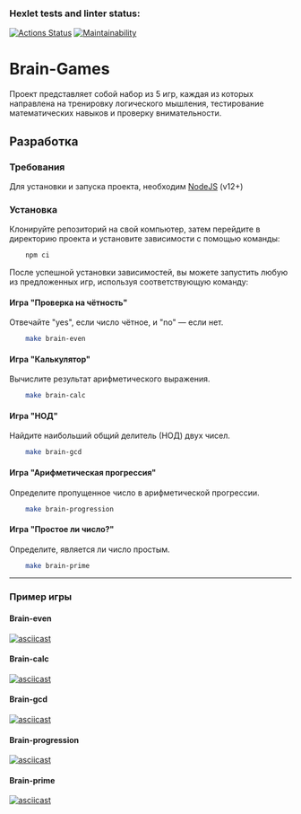 ### Hexlet tests and linter status:
[![Actions Status](https://github.com/AnyaZharikova/frontend-project-44/actions/workflows/hexlet-check.yml/badge.svg)](https://github.com/AnyaZharikova/frontend-project-44/actions)
[![Maintainability](https://api.codeclimate.com/v1/badges/c988d23f44b7fa654630/maintainability)](https://codeclimate.com/github/AnyaZharikova/frontend-project-44/maintainability)  
# Brain-Games  
Проект представляет собой набор из 5 игр, каждая из которых направлена на тренировку логического мышления, тестирование математических навыков и проверку внимательности.  
## Разработка  
### Требования  
Для установки и запуска проекта, необходим [NodeJS](https://nodejs.org/) (v12+)  
### Установка  
Клонируйте репозиторий на свой компьютер, затем перейдите в директорию проекта и установите зависимости с помощью команды:  
``` bash
    npm ci  
```
    
После успешной установки зависимостей, вы можете запустить любую из предложенных игр, используя соответствующую команду:  
#### Игра "Проверка на чётность"  
Отвечайте "yes", если число чётное, и "no" — если нет.  
``` bash
    make brain-even  
```
#### Игра "Калькулятор"  
Вычислите результат арифметического выражения.  
``` bash
    make brain-calc  
```
#### Игра "НОД"  
Найдите наибольший общий делитель (НОД) двух чисел.  
``` bash
    make brain-gcd  
```
#### Игра "Арифметическая прогрессия"  
Определите пропущенное число в арифметической прогрессии.  
``` bash
    make brain-progression  
```
#### Игра "Простое ли число?"  
Определите, является ли число простым.  
``` bash
    make brain-prime  
```
***  
### Пример игры
#### Brain-even  
[![asciicast](https://asciinema.org/a/2Y1C8YPaC1E5kNXpHrmEg1ssw.svg)](https://asciinema.org/a/2Y1C8YPaC1E5kNXpHrmEg1ssw)  
#### Brain-calc  
[![asciicast](https://asciinema.org/a/Mu9gMNAGP1WOid9YlUuQHtkSo.svg)](https://asciinema.org/a/Mu9gMNAGP1WOid9YlUuQHtkSo)  
#### Brain-gcd  
[![asciicast](https://asciinema.org/a/BZEMI49c1HiCGr6n5hRWa3lRX.svg)](https://asciinema.org/a/BZEMI49c1HiCGr6n5hRWa3lRX)  
#### Brain-progression  
[![asciicast](https://asciinema.org/a/PAo9asT0VmOsEVmdwOwmOQQqx.svg)](https://asciinema.org/a/PAo9asT0VmOsEVmdwOwmOQQqx)  
#### Brain-prime  
[![asciicast](https://asciinema.org/a/yKU8xtWJilF4blDzBX8xiL3uR.svg)](https://asciinema.org/a/yKU8xtWJilF4blDzBX8xiL3uR)  
